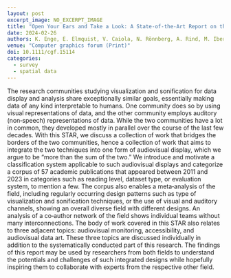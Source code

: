 ```yaml
---
layout: post
excerpt_image: NO_EXCERPT_IMAGE
title: "Open Your Ears and Take a Look: A State‐of‐the‐Art Report on the Integration of Sonification and Visualization"
date: 2024-02-26
authors: K. Enge, E. Elmquist, V. Caiola, N. Rönnberg, A. Rind, M. Iber, S. Lenzi, F. Lan, R. Höldrich & W. Aigner
venue: "Computer graphics forum (Print)"
doi: 10.1111/cgf.15114
categories:
  - survey
  - spatial data
---
```

The research communities studying visualization and sonification for data display and analysis share exceptionally similar goals, essentially making data of any kind interpretable to humans. One community does so by using visual representations of data, and the other community employs auditory (non‐speech) representations of data. While the two communities have a lot in common, they developed mostly in parallel over the course of the last few decades. With this STAR, we discuss a collection of work that bridges the borders of the two communities, hence a collection of work that aims to integrate the two techniques into one form of audiovisual display, which we argue to be “more than the sum of the two.” We introduce and motivate a classification system applicable to such audiovisual displays and categorize a corpus of 57 academic publications that appeared between 2011 and 2023 in categories such as reading level, dataset type, or evaluation system, to mention a few. The corpus also enables a meta‐analysis of the field, including regularly occurring design patterns such as type of visualization and sonification techniques, or the use of visual and auditory channels, showing an overall diverse field with different designs. An analysis of a co‐author network of the field shows individual teams without many interconnections. The body of work covered in this STAR also relates to three adjacent topics: audiovisual monitoring, accessibility, and audiovisual data art. These three topics are discussed individually in addition to the systematically conducted part of this research. The findings of this report may be used by researchers from both fields to understand the potentials and challenges of such integrated designs while hopefully inspiring them to collaborate with experts from the respective other field.
